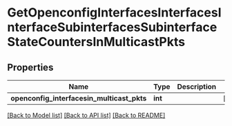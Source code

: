 # GetOpenconfigInterfacesInterfacesInterfaceSubinterfacesSubinterfaceStateCountersInMulticastPkts

## Properties
Name | Type | Description | Notes
------------ | ------------- | ------------- | -------------
**openconfig_interfacesin_multicast_pkts** | **int** |  | [optional] 

[[Back to Model list]](../README.md#documentation-for-models) [[Back to API list]](../README.md#documentation-for-api-endpoints) [[Back to README]](../README.md)


